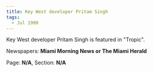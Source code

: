 ```yaml
---  
title: Key West developer Pritam Singh  
tags:  
  - Jul 1990  
---  
```

  
Key West developer Pritam Singh is featured in "Tropic".  
  
Newspapers: **Miami Morning News or The Miami Herald**  
  
Page: **N/A**, Section: **N/A** 
